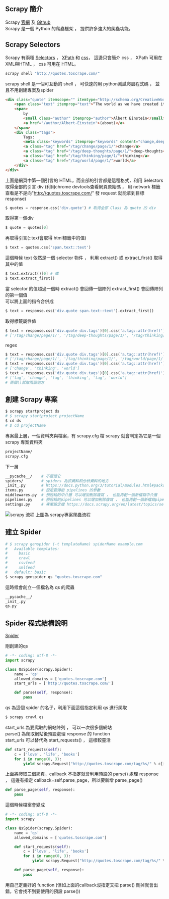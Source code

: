 ## Scrapy 簡介

Scrapy [官網](https://scrapy.org/) 及 [Github](https://github.com/scrapy/scrapy)
<br>
Scrapy 是一個 Python 的爬蟲框架 ， 提供許多強大的爬蟲功能。

## Scrapy Selectors

Scrapy 有兩種 [Selectors](https://docs.scrapy.org/en/latest/topics/selectors.html) ， [XPath](https://www.w3.org/TR/xpath/) 和 [css](https://www.w3.org/TR/selectors/)， 這邊只會簡介 css ， XPath 可用在 XML與HTML ， css 可用在 HTML。

```bash
scrapy shell "http://quotes.toscrape.com/"
```
scrapy shell 是一個可互動的 shell ， 可快速的用 python測試爬蟲程式碼 ， 並且不用創建專案及spider

```html
<div class="quote" itemscope="" itemtype="http://schema.org/CreativeWork">
    <span class="text" itemprop="text">“The world as we have created it is a process of our thinking. It cannot be changed without changing our thinking.”</span>
    <span>
        by
        <small class="author" itemprop="author">Albert Einstein</small>
        <a href="/author/Albert-Einstein">(about)</a>
    </span>
    <div class="tags">
        Tags:
        <meta class="keywords" itemprop="keywords" content="change,deep-thoughts,thinking,world">
        <a class="tag" href="/tag/change/page/1/">change</a>
        <a class="tag" href="/tag/deep-thoughts/page/1/">deep-thoughts</a>
        <a class="tag" href="/tag/thinking/page/1/">thinking</a>
        <a class="tag" href="/tag/world/page/1/">world</a>
    </div>
</div>
```
上面是網頁中第一個引言的 HTML，而全部的引言都是這種格式，利用 Selectors 取得全部的引言 div (利用chrome devtools查看網頁原始碼 ， 用 network 標籤查看是不是向"http://quotes.toscrape.com/" 發 request 就能拿到目標 response)
```python
$ quotes = response.css('div.quote') # 取得全部 Class 為 quote 的 div
```
取得第一個div
```python
$ quote = quotes[0]
```
再取得引言(::text會取得 html標籤中的值)
```python
$ text = quotes.css('span.text::text')
```
這個時候 text 依然是一個 selector 物件 ， 利用 extract() 或 extract_first() 取得其中的值
```python
$ text.extract()[0] # 或
$ text.extract_first()
```
當 selector 的值超過一個時 extract() 會回傳一個陣列 extract_first() 會回傳陣列的第一個值
<br>
可以將上面的指令合併成
```python
$ text = response.css('div.quote span.text::text').extract_first()
```
取得標籤屬性值
```python
$ text = response.css('div.quote div.tags')[0].css('a.tag::attr(href)').extract()
# ['/tag/change/page/1/', '/tag/deep-thoughts/page/1/', '/tag/thinking/page/1/', '/tag/world/page/1/']
```
regex
```python
$ text = response.css('div.quote div.tags')[0].css('a.tag::attr(href)').re(r'/tag/\w+/page/1/')
# ['/tag/change/page/1/', '/tag/thinking/page/1/', '/tag/world/page/1/']
$ text = response.css('div.quote div.tags')[0].css('a.tag::attr(href)').re(r'/tag/(\w+)/page/1/')
# ['change', 'thinking', 'world']
$ text = response.css('div.quote div.tags')[0].css('a.tag::attr(href)').re(r'/(tag)/(\w+)/page/1/')
# ['tag', 'change', 'tag', 'thinking', 'tag', 'world']
# 兩個()就取兩個地方
```

## 創建 Scrapy 專案

```bash
$ scrapy startproject ds
# $ scrapy startproject projectName
$ cd ds
# $ cd projectName
```

專案最上層，一個資料夾與檔案，有 scrapy.cfg 檔 scrapy 就會判定為它是一個 scrapy 專案資料夾
```bash
projectName/
scrapy.cfg
```
下一層
```bash
__pycache__/    # 不要理它
spiders/        # spiders 為抓資料和分析資料的地方
_init_.py       # https://docs.python.org/3/tutorial/modules.html#packages
items.py        # 設定要傳給 pipelines 的參數
middlewares.py  # 預設給的中介層 可以增加刪除複寫 ， 也能再創一個新檔寫中介層
pipelines.py    # 預設給的pipelines 可以增加刪除複寫 ， 也能再創一個新檔寫pipelines ， 用來處理 spider 傳過來的 item(分析好的資料)
settings.py     # 專案設定檔 https://docs.scrapy.org/en/latest/topics/settings.html
```

![scrapy 流程](https://docs.scrapy.org/en/latest/_images/scrapy_architecture_02.png)
上圖為 scrapy專案爬蟲流程

## 建立 Spider

```bash
# $ scrapy genspider (-t templateName) spiderName example.com
#   Available templates:
#     basic
#     crawl
#     csvfeed
#     xmlfeed
#   default: basic
$ scrapy genspider qs "quotes.toscrape.com"
```
這時候會創立一個檔名為 qs 的爬蟲
```bash
__pycache__/
_init_.py
qs.py
```

## Spider 程式結構說明

[Spider](https://docs.scrapy.org/en/latest/topics/spiders.html)<br>

剛創建的qs
```python
# -*- coding: utf-8 -*-
import scrapy

class QsSpider(scrapy.Spider):
    name = 'qs'
    allowed_domains = ['quotes.toscrape.com']
    start_urls = ['http://quotes.toscrape.com/']

    def parse(self, response):
        pass
```
qs 為這個 spider 的名子，利用下面這個指定利用 qs 進行爬取
```bash
$ scrapy crawl qs
```
start_urls 為要爬取的網站陣列 ， 可以一次很多個網站<br>
parse() 為爬取網站後預設處理 response 的 function<br>
start_urls 可以替代為 start_requests() ， 這樣較靈活
```python
def start_requests(self):
    c = ['love', 'life', 'books']
    for i in range(0, 3):
        yield scrapy.Request("http://quotes.toscrape.com/tag/%s/" % c[i], callback=self.parse_page)
```
上面將爬取三個網頁，callback 不指定就會利用預設的 parse() 處理 response ， 這邊有指定 callback=self.parse_page，所以要新增 parse_page()
```python
def parse_page(self, response):
    pass
```
這個時候檔案會變成
```python
# -*- coding: utf-8 -*-
import scrapy

class QsSpider(scrapy.Spider):
    name = 'qs'
    allowed_domains = ['quotes.toscrape.com']

    def start_requests(self):
        c = ['love', 'life', 'books']
        for i in range(0, 3):
            yield scrapy.Request("http://quotes.toscrape.com/tag/%s/" % c[i], callback=self.parse_page)

    def parse_page(self, response):
        pass
```
用自己定義好的 function (但如上面的callback沒指定又把 parse() 刪掉就會出錯，它會找不到要使用的預設 parse())
